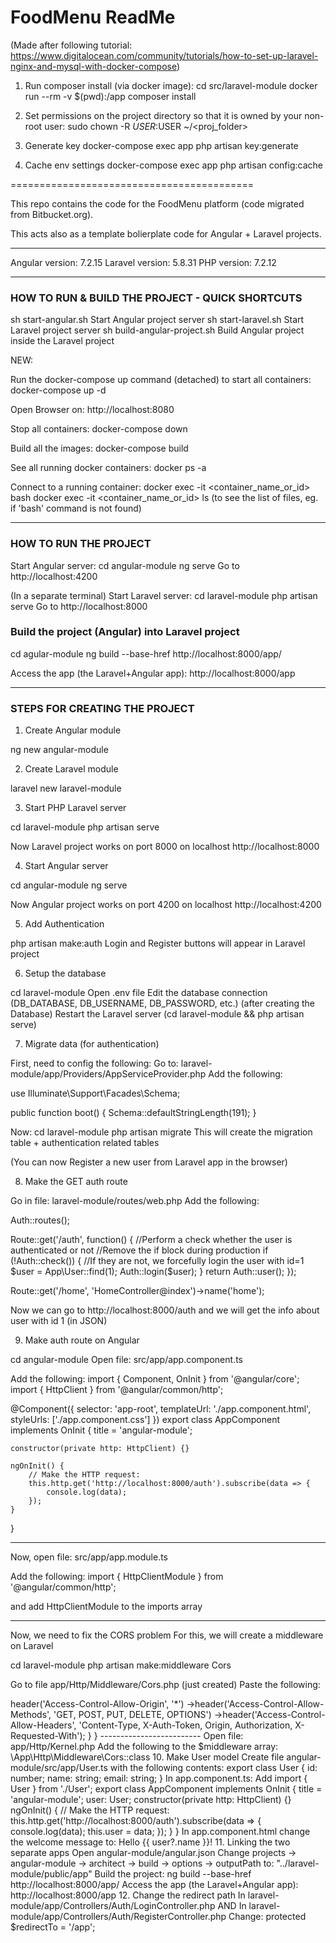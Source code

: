 # FoodMenu ReadMe

(Made after following tutorial: https://www.digitalocean.com/community/tutorials/how-to-set-up-laravel-nginx-and-mysql-with-docker-compose)

1. Run composer install (via docker image):
cd src/laravel-module
docker run --rm -v $(pwd):/app composer install

2. Set permissions on the project directory so that it is owned by your non-root user:
sudo chown -R $USER:$USER ~/<proj_folder>

3. Generate key
docker-compose exec app php artisan key:generate

4. Cache env settings
docker-compose exec app php artisan config:cache



==========================================

This repo contains the code for the FoodMenu platform (code migrated from Bitbucket.org).

This acts also as a template bolierplate code for Angular + Laravel projects.



--------------------------------------------------------------------------------

Angular version: 7.2.15
Laravel version: 5.8.31
PHP version: 7.2.12

--------------------------------------------------------------------------------

### HOW TO RUN & BUILD THE PROJECT - QUICK SHORTCUTS ###

sh start-angular.sh             Start Angular project server
sh start-laravel.sh             Start Laravel project server
sh build-angular-project.sh     Build Angular project inside the Laravel project

NEW:

Run the docker-compose up command (detached) to start all containers: 
    docker-compose up -d

Open Browser on:
    http://localhost:8080

Stop all containers:
    docker-compose down

Build all the images:
    docker-compose build

See all running docker containers:
    docker ps -a

Connect to a running container:
    docker exec -it <container_name_or_id> bash
    docker exec -it <container_name_or_id> ls       (to see the list of files, eg. if 'bash' command is not found)


--------------------------------------------------------------------------------

### HOW TO RUN THE PROJECT ###

Start Angular server:
cd angular-module
ng serve
Go to http://localhost:4200


(In a separate terminal)
Start Laravel server:
cd laravel-module
php artisan serve
Go to http://localhost:8000



### Build the project (Angular) into Laravel project ###

cd agular-module
ng build --base-href http://localhost:8000/app/

Access the app (the Laravel+Angular app):
http://localhost:8000/app



--------------------------------------------------------------------------------

###  STEPS FOR CREATING THE PROJECT  ###


1. Create Angular module

ng new angular-module



2. Create Laravel module

laravel new laravel-module



3. Start PHP Laravel server

cd laravel-module
php artisan serve

Now Laravel project works on port 8000 on localhost
http://localhost:8000



4. Start Angular server

cd angular-module
ng serve

Now Angular project works on port 4200 on localhost
http://localhost:4200



5. Add Authentication

php artisan make:auth
Login and Register buttons will appear in Laravel project



6. Setup the database

cd laravel-module
Open .env file
Edit the database connection (DB_DATABASE, DB_USERNAME, DB_PASSWORD, etc.) (after creating the Database)
Restart the Laravel server (cd laravel-module && php artisan serve)



7. Migrate data (for authentication)

First, need to config the following:
Go to: laravel-module/app/Providers/AppServiceProvider.php
Add the following:

use Illuminate\Support\Facades\Schema;

public function boot()
{
    Schema::defaultStringLength(191);
}

Now:
cd laravel-module
php artisan migrate
This will create the migration table + authentication related tables

(You can now Register a new user from Laravel app in the browser)



8. Make the GET auth route

Go in file: laravel-module/routes/web.php
Add the following:

Auth::routes();

Route::get('/auth', function() {
    //Perform a check whether the user is authenticated or not
    //Remove the if block during production
    if (!Auth::check()) {
        //If they are not, we forcefully login the user with id=1
        $user = App\User::find(1);
        Auth::login($user);
    }
    return Auth::user();
});

Route::get('/home', 'HomeController@index')->name('home');

Now we can go to http://localhost:8000/auth and we will get the info about user with id 1 (in JSON)




9. Make auth route on Angular

cd angular-module
Open file: src/app/app.component.ts

Add the following:
import { Component, OnInit } from '@angular/core';
import { HttpClient } from '@angular/common/http';

@Component({
    selector: 'app-root',
    templateUrl: './app.component.html',
    styleUrls: ['./app.component.css']
})
export class AppComponent implements OnInit {
    title = 'angular-module';
  
    constructor(private http: HttpClient) {}
    
    ngOnInit() {
        // Make the HTTP request:
        this.http.get('http://localhost:8000/auth').subscribe(data => {
            console.log(data);
        });
    }
}

-------------------------

Now, open file: src/app/app.module.ts

Add the following:
import { HttpClientModule } from '@angular/common/http';

and add HttpClientModule to the imports array

-------------------------

Now, we need to fix the CORS problem
For this, we will create a middleware on Laravel

cd laravel-module
php artisan make:middleware Cors

Go to file app/Http/Middleware/Cors.php (just created)
Paste the following:

<?php

namespace App\Http\Middleware;

use Closure;

class Cors
{
    /**
     * Handle an incoming request.
     *
     * @param  \Illuminate\Http\Request  $request
     * @param  \Closure  $next
     * @return mixed
     */
    public function handle($request, Closure $next)
    {
        return $next($request)
                ->header('Access-Control-Allow-Origin', '*')
                ->header('Access-Control-Allow-Methods', 'GET, POST, PUT, DELETE, OPTIONS')
                ->header('Access-Control-Allow-Headers', 'Content-Type, X-Auth-Token, Origin, Authorization, X-Requested-With');
    }
}

-------------------------

Open file: app/Http/Kernel.php
Add the following to the $middleware array:
\App\Http\Middleware\Cors::class



10. Make User model

Create file angular-module/src/app/User.ts with the following contents:

export class User {
    id: number;
    name: string;
    email: string;
}


In app.component.ts:

Add
import { User } from './User';


export class AppComponent implements OnInit {
    title = 'angular-module';
    user: User;
  
    constructor(private http: HttpClient) {}
    
    ngOnInit() {
        // Make the HTTP request:
        this.http.get<User>('http://localhost:8000/auth').subscribe(data => {
            console.log(data);
            this.user = data;
        });
    }
}



In app.component.html change the welcome message to:

Hello {{ user?.name }}!



11. Linking the two separate apps

Open angular-module/angular.json
Change   projects -> angular-module -> architect -> build -> options -> outputPath to: "../laravel-module/public/app"

Build the project:

ng build --base-href http://localhost:8000/app/

Access the app (the Laravel+Angular app):
http://localhost:8000/app



12. Change the redirect path

In laravel-module/app/Controllers/Auth/LoginController.php
AND
In laravel-module/app/Controllers/Auth/RegisterController.php
Change:
protected $redirectTo = '/app';